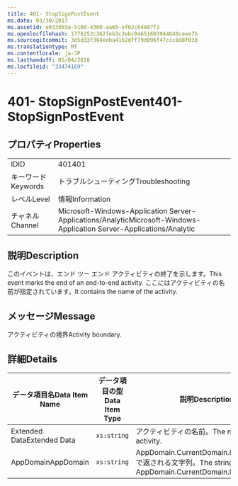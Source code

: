 ```yaml
---
title: 401- StopSignPostEvent
ms.date: 03/30/2017
ms.assetid: e033d03a-510d-4300-aa65-ef02cb4807f2
ms.openlocfilehash: 1776252c362feb3c3ebc04651603944040ceee7b
ms.sourcegitcommit: 3d5d33f384eeba41b2dff79d096f47ccc8d8f03d
ms.translationtype: MT
ms.contentlocale: ja-JP
ms.lasthandoff: 05/04/2018
ms.locfileid: "33474169"
---
```

# <a name="401--stopsignpostevent"></a><span data-ttu-id="e1c28-102">401- StopSignPostEvent</span><span class="sxs-lookup"><span data-stu-id="e1c28-102">401- StopSignPostEvent</span></span>
## <a name="properties"></a><span data-ttu-id="e1c28-103">プロパティ</span><span class="sxs-lookup"><span data-stu-id="e1c28-103">Properties</span></span>  
  
|||  
|-|-|  
|<span data-ttu-id="e1c28-104">ID</span><span class="sxs-lookup"><span data-stu-id="e1c28-104">ID</span></span>|<span data-ttu-id="e1c28-105">401</span><span class="sxs-lookup"><span data-stu-id="e1c28-105">401</span></span>|  
|<span data-ttu-id="e1c28-106">キーワード</span><span class="sxs-lookup"><span data-stu-id="e1c28-106">Keywords</span></span>|<span data-ttu-id="e1c28-107">トラブルシューティング</span><span class="sxs-lookup"><span data-stu-id="e1c28-107">Troubleshooting</span></span>|  
|<span data-ttu-id="e1c28-108">レベル</span><span class="sxs-lookup"><span data-stu-id="e1c28-108">Level</span></span>|<span data-ttu-id="e1c28-109">情報</span><span class="sxs-lookup"><span data-stu-id="e1c28-109">Information</span></span>|  
|<span data-ttu-id="e1c28-110">チャネル</span><span class="sxs-lookup"><span data-stu-id="e1c28-110">Channel</span></span>|<span data-ttu-id="e1c28-111">Microsoft-Windows-Application Server-Applications/Analytic</span><span class="sxs-lookup"><span data-stu-id="e1c28-111">Microsoft-Windows-Application Server-Applications/Analytic</span></span>|  
  
## <a name="description"></a><span data-ttu-id="e1c28-112">説明</span><span class="sxs-lookup"><span data-stu-id="e1c28-112">Description</span></span>  
 <span data-ttu-id="e1c28-113">このイベントは、エンド ツー エンド アクティビティの終了を示します。</span><span class="sxs-lookup"><span data-stu-id="e1c28-113">This event marks the end of an end-to-end activity.</span></span> <span data-ttu-id="e1c28-114">ここにはアクティビティの名前が指定されています。</span><span class="sxs-lookup"><span data-stu-id="e1c28-114">It contains the name of the activity.</span></span>  
  
## <a name="message"></a><span data-ttu-id="e1c28-115">メッセージ</span><span class="sxs-lookup"><span data-stu-id="e1c28-115">Message</span></span>  
 <span data-ttu-id="e1c28-116">アクティビティの境界</span><span class="sxs-lookup"><span data-stu-id="e1c28-116">Activity boundary.</span></span>  
  
## <a name="details"></a><span data-ttu-id="e1c28-117">詳細</span><span class="sxs-lookup"><span data-stu-id="e1c28-117">Details</span></span>  
  
|<span data-ttu-id="e1c28-118">データ項目名</span><span class="sxs-lookup"><span data-stu-id="e1c28-118">Data Item Name</span></span>|<span data-ttu-id="e1c28-119">データ項目の型</span><span class="sxs-lookup"><span data-stu-id="e1c28-119">Data Item Type</span></span>|<span data-ttu-id="e1c28-120">説明</span><span class="sxs-lookup"><span data-stu-id="e1c28-120">Description</span></span>|  
|--------------------|--------------------|-----------------|  
|<span data-ttu-id="e1c28-121">Extended Data</span><span class="sxs-lookup"><span data-stu-id="e1c28-121">Extended Data</span></span>|`xs:string`|<span data-ttu-id="e1c28-122">アクティビティの名前。</span><span class="sxs-lookup"><span data-stu-id="e1c28-122">The name of the activity.</span></span>|  
|<span data-ttu-id="e1c28-123">AppDomain</span><span class="sxs-lookup"><span data-stu-id="e1c28-123">AppDomain</span></span>|`xs:string`|<span data-ttu-id="e1c28-124">AppDomain.CurrentDomain.FriendlyName で返される文字列。</span><span class="sxs-lookup"><span data-stu-id="e1c28-124">The string returned by AppDomain.CurrentDomain.FriendlyName.</span></span>|
